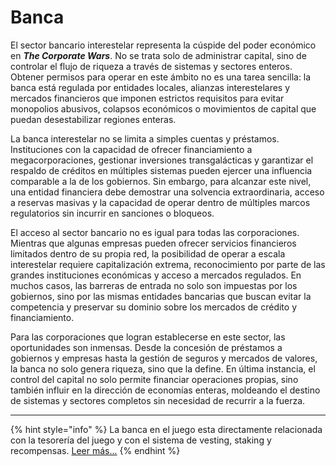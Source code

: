 # Banca

El sector bancario interestelar representa la cúspide del poder económico en _**The Corporate Wars**_. No se trata solo de administrar capital, sino de controlar el flujo de riqueza a través de sistemas y sectores enteros. Obtener permisos para operar en este ámbito no es una tarea sencilla: la banca está regulada por entidades locales, alianzas interestelares y mercados financieros que imponen estrictos requisitos para evitar monopolios abusivos, colapsos económicos o movimientos de capital que puedan desestabilizar regiones enteras.

La banca interestelar no se limita a simples cuentas y préstamos. Instituciones con la capacidad de ofrecer financiamiento a megacorporaciones, gestionar inversiones transgalácticas y garantizar el respaldo de créditos en múltiples sistemas pueden ejercer una influencia comparable a la de los gobiernos. Sin embargo, para alcanzar este nivel, una entidad financiera debe demostrar una solvencia extraordinaria, acceso a reservas masivas y la capacidad de operar dentro de múltiples marcos regulatorios sin incurrir en sanciones o bloqueos.

El acceso al sector bancario no es igual para todas las corporaciones. Mientras que algunas empresas pueden ofrecer servicios financieros limitados dentro de su propia red, la posibilidad de operar a escala interestelar requiere capitalización extrema, reconocimiento por parte de las grandes instituciones económicas y acceso a mercados regulados. En muchos casos, las barreras de entrada no solo son impuestas por los gobiernos, sino por las mismas entidades bancarias que buscan evitar la competencia y preservar su dominio sobre los mercados de crédito y financiamiento.

Para las corporaciones que logran establecerse en este sector, las oportunidades son inmensas. Desde la concesión de préstamos a gobiernos y empresas hasta la gestión de seguros y mercados de valores, la banca no solo genera riqueza, sino que la define. En última instancia, el control del capital no solo permite financiar operaciones propias, sino también influir en la dirección de economías enteras, moldeando el destino de sistemas y sectores completos sin necesidad de recurrir a la fuerza.

***

{% hint style="info" %}
La banca en el juego esta directamente relacionada con la tesorería del juego y con el sistema de vesting, staking y recompensas. [Leer más...](../../../tokenomics/tesoreria/banca-in-game.md)
{% endhint %}
